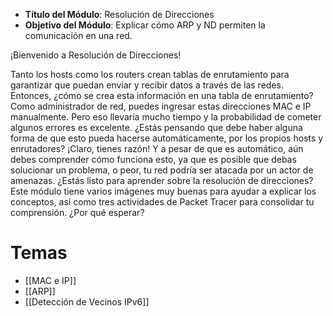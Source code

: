 -   **Título del Módulo**: Resolución de Direcciones
-   **Objetivo del Módulo**: Explicar cómo ARP y ND permiten la comunicación en una red.

¡Bienvenido a Resolución de Direcciones!

Tanto los hosts como los routers crean tablas de enrutamiento para garantizar que puedan enviar y recibir datos a través de las redes. Entonces, ¿cómo se crea esta información en una tabla de enrutamiento? Como administrador de red, puedes ingresar estas direcciones MAC e IP manualmente. Pero eso llevaría mucho tiempo y la probabilidad de cometer algunos errores es excelente. ¿Estás pensando que debe haber alguna forma de que esto pueda hacerse automáticamente, por los propios hosts y enrutadores? ¡Claro, tienes razón! Y a pesar de que es automático, aún debes comprender cómo funciona esto, ya que es posible que debas solucionar un problema, o peor, tu red podría ser atacada por un actor de amenazas. ¿Estás listo para aprender sobre la resolución de direcciones? Este módulo tiene varios imágenes muy buenas para ayudar a explicar los conceptos, así como tres actividades de Packet Tracer para consolidar tu comprensión. ¿Por qué esperar?

# Temas
- [[MAC e IP]]
- [[ARP]]
- [[Detección de Vecinos IPv6]]